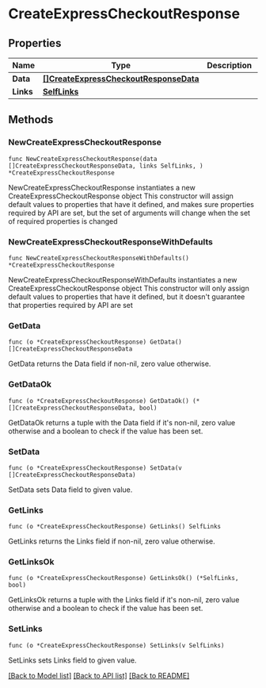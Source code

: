 # CreateExpressCheckoutResponse

## Properties

Name | Type | Description | Notes
------------ | ------------- | ------------- | -------------
**Data** | [**[]CreateExpressCheckoutResponseData**](CreateExpressCheckoutResponseData.md) |  | 
**Links** | [**SelfLinks**](SelfLinks.md) |  | 

## Methods

### NewCreateExpressCheckoutResponse

`func NewCreateExpressCheckoutResponse(data []CreateExpressCheckoutResponseData, links SelfLinks, ) *CreateExpressCheckoutResponse`

NewCreateExpressCheckoutResponse instantiates a new CreateExpressCheckoutResponse object
This constructor will assign default values to properties that have it defined,
and makes sure properties required by API are set, but the set of arguments
will change when the set of required properties is changed

### NewCreateExpressCheckoutResponseWithDefaults

`func NewCreateExpressCheckoutResponseWithDefaults() *CreateExpressCheckoutResponse`

NewCreateExpressCheckoutResponseWithDefaults instantiates a new CreateExpressCheckoutResponse object
This constructor will only assign default values to properties that have it defined,
but it doesn't guarantee that properties required by API are set

### GetData

`func (o *CreateExpressCheckoutResponse) GetData() []CreateExpressCheckoutResponseData`

GetData returns the Data field if non-nil, zero value otherwise.

### GetDataOk

`func (o *CreateExpressCheckoutResponse) GetDataOk() (*[]CreateExpressCheckoutResponseData, bool)`

GetDataOk returns a tuple with the Data field if it's non-nil, zero value otherwise
and a boolean to check if the value has been set.

### SetData

`func (o *CreateExpressCheckoutResponse) SetData(v []CreateExpressCheckoutResponseData)`

SetData sets Data field to given value.


### GetLinks

`func (o *CreateExpressCheckoutResponse) GetLinks() SelfLinks`

GetLinks returns the Links field if non-nil, zero value otherwise.

### GetLinksOk

`func (o *CreateExpressCheckoutResponse) GetLinksOk() (*SelfLinks, bool)`

GetLinksOk returns a tuple with the Links field if it's non-nil, zero value otherwise
and a boolean to check if the value has been set.

### SetLinks

`func (o *CreateExpressCheckoutResponse) SetLinks(v SelfLinks)`

SetLinks sets Links field to given value.



[[Back to Model list]](../README.md#documentation-for-models) [[Back to API list]](../README.md#documentation-for-api-endpoints) [[Back to README]](../README.md)


